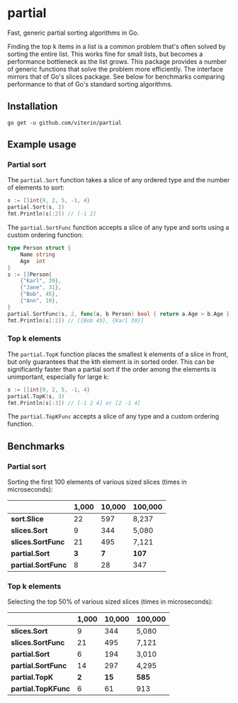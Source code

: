 # partial

Fast, generic partial sorting algorithms in Go.

Finding the top k items in a list is a common problem that's often solved by sorting the entire list. 
This works fine for small lists, but becomes a performance bottleneck as the list grows. This package 
provides a number of generic functions that solve the problem more efficiently. The interface mirrors 
that of Go's slices package. See below for benchmarks comparing performance to that of Go's standard 
sorting algorithms.

## Installation

```shell
go get -u github.com/viterin/partial
```

## Example usage

### Partial sort

The `partial.Sort` function takes a slice of any ordered type and the number of elements to sort:

```go
s := []int{9, 2, 5, -1, 4}
partial.Sort(s, 2)
fmt.Println(s[:2]) // [-1 2]
```

The `partial.SortFunc` function accepts a slice of any type and sorts using a custom ordering function:

```go
type Person struct {
    Name string
    Age  int
}
s := []Person{
    {"Karl", 39},
    {"Jane", 31},
    {"Bob", 45},
    {"Ann", 19},
}
partial.SortFunc(s, 2, func(a, b Person) bool { return a.Age > b.Age })
fmt.Println(s[:2]) // [{Bob 45}, {Karl 39}]
```

### Top k elements

The `partial.TopK` function places the smallest k elements of a slice in front, but only guarantees that the kth element is in sorted order. This can be significantly faster than a partial sort if the order among the elements is unimportant, especially for large k:

```go
s := []int{9, 2, 5, -1, 4}
partial.TopK(s, 3)
fmt.Println(s[:3]) // [-1 2 4] or [2 -1 4]
```

The `partial.TopKFunc` accepts a slice of any type and a custom ordering function.

## Benchmarks

### Partial sort

Sorting the first 100 elements of various sized slices (times in microseconds):

|                      | **1,000** | **10,000** | **100,000** |
|----------------------|-----------|------------|-------------|
| **sort.Slice**       | 22        | 597        | 8,237       |
| **slices.Sort**      | 9         | 344        | 5,080       |
| **slices.SortFunc**  | 21        | 495        | 7,121       |
| **partial.Sort**     | **3**     | **7**      | **107**     |
| **partial.SortFunc** | 8         | 28         | 347         |

### Top k elements

Selecting the top 50% of various sized slices (times in microseconds):

|                      | **1,000** | **10,000** | **100,000** |
|----------------------|-----------|------------|-------------|
| **slices.Sort**      | 9         | 344        | 5,080       |
| **slices.SortFunc**  | 21        | 495        | 7,121       |
| **partial.Sort**     | 6         | 194        | 3,010       |
| **partial.SortFunc** | 14        | 297        | 4,295       |
| **partial.TopK**     | **2**     | **15**     | **585**     |
| **partial.TopKFunc** | 6         | 61         | 913         |
